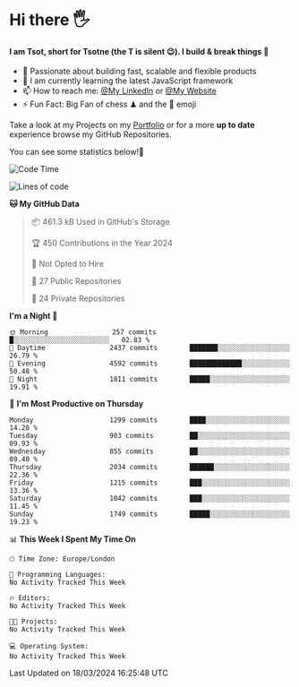 # Hi there :raised_hand_with_fingers_splayed:
#### I am Tsot, short for Tsotne (the T is silent :wink:). I build & break things :space_invader:
- :telescope: Passionate about building fast, scalable and flexible products
- :seedling: I am currently learning the latest JavaScript framework 
- :mailbox: How to reach me: [@My LinkedIn](https://www.linkedin.com/in/tsotne-gvadzabia/) or [@My Website](https://tsotne.co.uk/contact)
- :zap: Fun Fact: Big Fan of chess ♟ and the 👾 emoji

Take a look at my Projects on my [Portfolio](https://tsotne.co.uk/) or for a more **up to date** experience browse my GitHub Repositories.

You can see some statistics below!:space_invader:
<!--START_SECTION:waka-->
![Code Time](http://img.shields.io/badge/Code%20Time-761%20hrs%202%20mins-blue)

![Lines of code](https://img.shields.io/badge/From%20Hello%20World%20I%27ve%20Written-4.9%20million%20lines%20of%20code-blue)

**🐱 My GitHub Data** 

> 📦 461.3 kB Used in GitHub's Storage 
 > 
> 🏆 450 Contributions in the Year 2024
 > 
> 🚫 Not Opted to Hire
 > 
> 📜 27 Public Repositories 
 > 
> 🔑 24 Private Repositories 
 > 
**I'm a Night 🦉** 

```text
🌞 Morning                257 commits         █░░░░░░░░░░░░░░░░░░░░░░░░   02.83 % 
🌆 Daytime                2437 commits        ███████░░░░░░░░░░░░░░░░░░   26.79 % 
🌃 Evening                4592 commits        █████████████░░░░░░░░░░░░   50.48 % 
🌙 Night                  1811 commits        █████░░░░░░░░░░░░░░░░░░░░   19.91 % 
```
📅 **I'm Most Productive on Thursday** 

```text
Monday                   1299 commits        ████░░░░░░░░░░░░░░░░░░░░░   14.28 % 
Tuesday                  903 commits         ██░░░░░░░░░░░░░░░░░░░░░░░   09.93 % 
Wednesday                855 commits         ██░░░░░░░░░░░░░░░░░░░░░░░   09.40 % 
Thursday                 2034 commits        ██████░░░░░░░░░░░░░░░░░░░   22.36 % 
Friday                   1215 commits        ███░░░░░░░░░░░░░░░░░░░░░░   13.36 % 
Saturday                 1042 commits        ███░░░░░░░░░░░░░░░░░░░░░░   11.45 % 
Sunday                   1749 commits        █████░░░░░░░░░░░░░░░░░░░░   19.23 % 
```


📊 **This Week I Spent My Time On** 

```text
🕑︎ Time Zone: Europe/London

💬 Programming Languages: 
No Activity Tracked This Week

🔥 Editors: 
No Activity Tracked This Week

🐱‍💻 Projects: 
No Activity Tracked This Week

💻 Operating System: 
No Activity Tracked This Week
```


 Last Updated on 18/03/2024 16:25:48 UTC
<!--END_SECTION:waka-->
